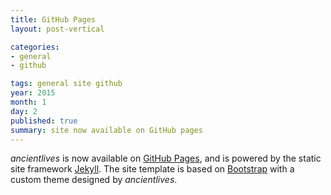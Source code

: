 ```yaml
---
title: GitHub Pages
layout: post-vertical

categories:
- general
- github

tags: general site github
year: 2015
month: 1
day: 2
published: true
summary: site now available on GitHub pages
---
```


*ancientlives* is now available on [GitHub Pages](https://pages.github.com/), and is powered by the static site framework
[Jekyll](http://jekyllrb.com). The site template is based on [Bootstrap](http://getbootstrap.com/) with a custom theme designed 
by *ancientlives*.

